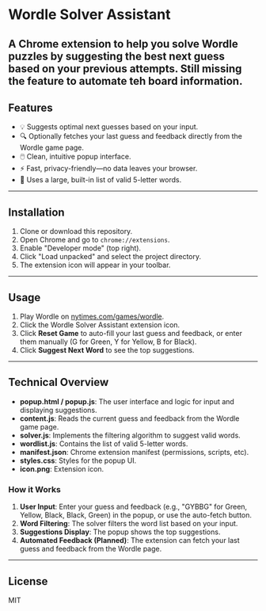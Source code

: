 # Wordle Solver Assistant

A Chrome extension to help you solve Wordle puzzles by suggesting the best next guess based on your previous attempts.
Still missing the feature to automate teh board information.
---

## Features

- 💡 Suggests optimal next guesses based on your input.
- 🔍 Optionally fetches your last guess and feedback directly from the Wordle game page.
- 🖱️ Clean, intuitive popup interface.
- ⚡ Fast, privacy-friendly—no data leaves your browser.
- 📝 Uses a large, built-in list of valid 5-letter words.

---

## Installation

1. Clone or download this repository.
2. Open Chrome and go to `chrome://extensions`.
3. Enable "Developer mode" (top right).
4. Click "Load unpacked" and select the project directory.
5. The extension icon will appear in your toolbar.

---

## Usage

1. Play Wordle on [nytimes.com/games/wordle](https://www.nytimes.com/games/wordle/).
2. Click the Wordle Solver Assistant extension icon.
3. Click **Reset Game** to auto-fill your last guess and feedback, or enter them manually (G for Green, Y for Yellow, B for Black).
4. Click **Suggest Next Word** to see the top suggestions.

---

## Technical Overview

- **popup.html / popup.js**: The user interface and logic for input and displaying suggestions.
- **content.js**: Reads the current guess and feedback from the Wordle game page.
- **solver.js**: Implements the filtering algorithm to suggest valid words.
- **wordlist.js**: Contains the list of valid 5-letter words.
- **manifest.json**: Chrome extension manifest (permissions, scripts, etc).
- **styles.css**: Styles for the popup UI.
- **icon.png**: Extension icon.

### How it Works

1. **User Input**: Enter your guess and feedback (e.g., "GYBBG" for Green, Yellow, Black, Black, Green) in the popup, or use the auto-fetch button.
2. **Word Filtering**: The solver filters the word list based on your input.
3. **Suggestions Display**: The popup shows the top suggestions.
4. **Automated Feedback (Planned)**: The extension can fetch your last guess and feedback from the Wordle page.

---

## License

MIT
